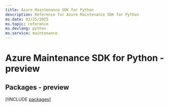 ```yaml
---
title: Azure Maintenance SDK for Python
description: Reference for Azure Maintenance SDK for Python
ms.date: 03/25/2025
ms.topic: reference
ms.devlang: python
ms.service: maintenance
---
```

# Azure Maintenance SDK for Python - preview
## Packages - preview
[!INCLUDE [packages](maintenance-index.md)]